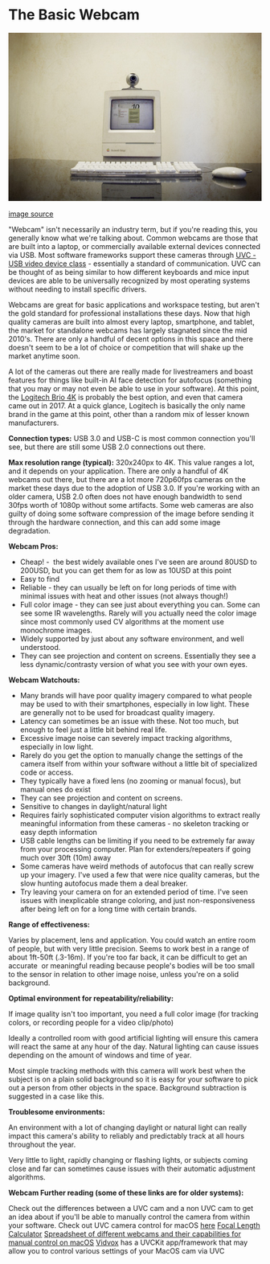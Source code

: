 # The Basic Webcam
![BasicWebcam](webcam.jpg)

[image source](http://www.flickr.com/photos/designios/2066516480/)


"Webcam" isn't necessarily an industry term, but if you're reading this, you generally know what we're talking about. Common webcams are those that are built into a laptop, or commercially available external devices connected via USB. Most software frameworks support these cameras through [UVC - USB video device class](https://en.wikipedia.org/wiki/USB_video_device_class)  - essentially a standard of communication. UVC can be thought of as being similar to how different keyboards and mice input devices are able to be universally recognized by most operating systems without needing to install specific drivers. 

Webcams are great for basic applications and workspace testing, but aren't the gold standard for professional installations these days. Now that high quality cameras are built into almost every laptop, smartphone, and tablet, the market for standalone webcams has largely stagnated since the mid 2010's. There are only a handful of decent options in this space and there doesn't seem to be a lot of choice or competition that will shake up the market anytime soon. 

A lot of the cameras out there are really made for livestreamers and boast features for things like built-in AI face detection for autofocus (something that you may or may not even be able to use in your software). At this point, the [Logitech Brio 4K](https://www.logitech.com/en-us/product/brio) is probably the best option, and even that camera came out in 2017. At a quick glance, Logitech is basically the only name brand in the game at this point, other than a random mix of lesser known manufacturers.

**Connection types:** USB 3.0 and USB-C is most common connection you'll see, but there are still some USB 2.0 connections out there.

**Max resolution range (typical):** 320x240px to 4K. This value ranges a lot, and it depends on your application. There are only a handful of 4K webcams out there, but there are a lot more 720p60fps cameras on the market these days due to the adoption of USB 3.0. If you're working with an older camera, USB 2.0 often does not have enough bandwidth to send 30fps worth of 1080p without some artifacts. Some web cameras are also guilty of doing some software compression of the image before sending it through the hardware connection, and this can add some image degradation.

**Webcam Pros:**

- Cheap! -  the best widely available ones I've seen are around 80USD to 200USD, but you can get them for as low as 10USD at this point
- Easy to find
- Reliable - they can usually be left on for long periods of time with minimal issues with heat and other issues (not always though!)
- Full color image - they can see just about everything you can. Some can see some IR wavelengths. Rarely will you actually need the color image since most commonly used CV algorithms at the moment use monochrome images.
- Widely supported by just about any software environment, and well understood.
- They can see projection and content on screens. Essentially they see a less dynamic/contrasty version of what you see with your own eyes.

**Webcam Watchouts:**

- Many brands will have poor quality imagery compared to what people may be used to with their smartphones, especially in low light. These are generally not to be used for broadcast quality imagery.
- Latency can sometimes be an issue with these. Not too much, but enough to feel just a little bit behind real life. 
- Excessive image noise can severely impact tracking algorithms, especially in low light.
- Rarely do you get the option to manually change the settings of the camera itself from within your software without a little bit of specialized code or access.
- They typically have a fixed lens (no zooming or manual focus), but manual ones do exist
- They can see projection and content on screens.
- Sensitive to changes in daylight/natural light
- Requires fairly sophisticated computer vision algorithms to extract really meaningful information from these cameras - no skeleton tracking or easy depth information
- USB cable lengths can be limiting if you need to be extremely far away from your processing computer. Plan for extenders/repeaters if going much over 30ft (10m) away
- Some cameras have weird methods of autofocus that can really screw up your imagery. I've used a few that were nice quality cameras, but the slow hunting autofocus made them a deal breaker.
- Try leaving your camera on for an extended period of time. I've seen issues with inexplicable strange coloring, and just non-responsiveness after being left on for a long time with certain brands.

**Range of effectiveness:** 

Varies by placement, lens and application. You could watch an entire room of people, but with very little precision. Seems to work best in a range of about 1ft-50ft (.3-16m). If you're too far back, it can be difficult to get an accurate  or meaningful reading because people's bodies will be too small to the sensor in relation to other image noise, unless you're on a solid background.

**Optimal environment for repeatability/reliability:**

If image quality isn't too important, you need a full color image (for tracking colors, or recording people for a video clip/photo)

Ideally a controlled room with good artificial lighting will ensure this camera will react the same at any hour of the day. Natural lighting can cause issues depending on the amount of windows and time of year.

Most simple tracking methods with this camera will work best when the subject is on a plain solid background so it is easy for your software to pick out a person from other objects in the space. Background subtraction is suggested in a case like this.

**Troublesome environments:**

An environment with a lot of changing daylight or natural light can really impact this camera's ability to reliably and predictably track at all hours throughout the year.

Very little to light, rapidly changing or flashing lights, or subjects coming close and far can sometimes cause issues with their automatic adjustment algorithms.

**Webcam Further reading (some of these links are for older systems):**

Check out the differences between a UVC cam and a non UVC cam to get an idea about if you'll be able to manually control the camera from within your software. Check out UVC camera control for macOS [here](http://phoboslab.org/log/2009/07/uvc-camera-control-for-mac-os-x)
[Focal Length Calculator](http://www.videologyinc.com/lens%20focal%20length%20calculator.htm)
[Spreadsheet of different webcams and their capabilities for manual control on macOS](http://mactaris.blogspot.nl/p/webcam-settings-camera-support.html)
[Vidvox](https://vidvox.net/rays_oddsnends/VVUVCKit_doc/) has a UVCKit app/framework that may allow you to control various settings of your MacOS cam via UVC
